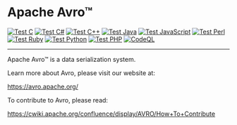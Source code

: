 # Apache Avro™

[![Test C](https://github.com/apache/avro/workflows/Test%20C/badge.svg)][Test C]
[![Test C#](https://github.com/apache/avro/workflows/Test%20C%23/badge.svg)][Test C#]
[![Test C++](https://github.com/apache/avro/workflows/Test%20C++/badge.svg)][Test C++]
[![Test Java](https://github.com/apache/avro/workflows/Test%20Java/badge.svg)][Test Java]
[![Test JavaScript](https://github.com/apache/avro/workflows/Test%20JavaScript/badge.svg)][Test JavaScript]
[![Test Perl](https://github.com/apache/avro/workflows/Test%20Perl/badge.svg)][Test Perl]
[![Test Ruby](https://github.com/apache/avro/workflows/Test%20Ruby/badge.svg)][Test Ruby]
[![Test Python](https://github.com/apache/avro/workflows/Test%20Python/badge.svg)][Test Python]
[![Test PHP](https://github.com/apache/avro/workflows/Test%20PHP/badge.svg)][Test PHP]
[![CodeQL](https://github.com/apache/avro/workflows/CodeQL/badge.svg)][CodeQL]

-----

Apache Avro™ is a data serialization system.

Learn more about Avro, please visit our website at:

  https://avro.apache.org/

To contribute to Avro, please read:

  https://cwiki.apache.org/confluence/display/AVRO/How+To+Contribute


[Test C]: https://github.com/apache/avro/actions?query=workflow%3A%22Test+C%22
[Test C#]: https://github.com/apache/avro/actions?query=workflow%3A%22Test+C%23%22
[Test C++]: https://github.com/apache/avro/actions?query=workflow%3A%22Test+C%2B%2B%22
[Test Java]: https://github.com/apache/avro/actions?query=workflow%3A%22Test+Java%22
[Test JavaScript]: https://github.com/apache/avro/actions?query=workflow%3A%22Test+JavaScript%22
[Test Perl]: https://github.com/apache/avro/actions?query=workflow%3A%22Test+Perl%22
[Test Ruby]: https://github.com/apache/avro/actions?query=workflow%3A%22Test+Ruby%22
[Test Python]: https://github.com/apache/avro/actions?query=workflow%3A%22Test+Python%22
[Test PHP]: https://github.com/apache/avro/actions?query=workflow%3A%22Test+PHP%22
[CodeQL]: https://github.com/apache/avro/actions?query=workflow%3A%22CodeQL
